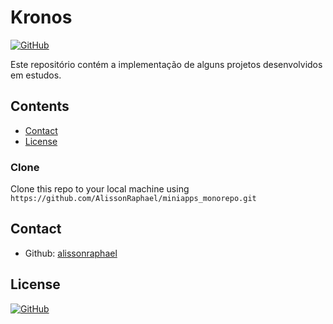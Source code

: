 # Kronos
[![GitHub](https://img.shields.io/github/license/AlissonRaphael/miniapps_monorepo)](https://github.com/AlissonRaphael/miniapps_monorepo/blob/main/LICENSE)

Este repositório contém a implementação de alguns projetos desenvolvidos em estudos.


## Contents
- [Contact](#contact)
- [License](#license)


### Clone

Clone this repo to your local machine using `https://github.com/AlissonRaphael/miniapps_monorepo.git`

## Contact
- Github: [alissonraphael](https://gist.github.com/AlissonRaphael)

## License

[![GitHub](https://img.shields.io/github/license/AlissonRaphael/miniapps_monorepo)](https://github.com/AlissonRaphael/miniapps_monorepo/blob/main/LICENSE)
